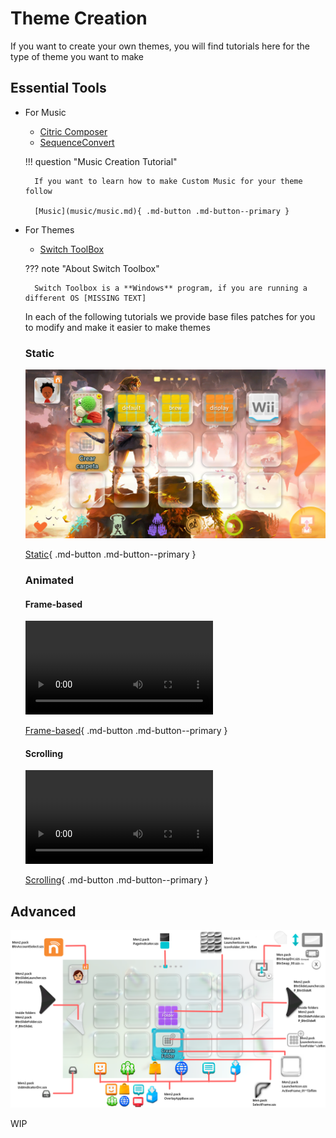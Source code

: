 # Theme Creation

If you want to create your own themes, you will find tutorials here for the type of theme you want to make

## Essential Tools

- For Music

    - [Citric Composer](https://gota7.github.io/Citric-Composer/) 
    - [SequenceConvert](https://github.com/Gota7/SequenceConvert)

    !!! question "Music Creation Tutorial"

        If you want to learn how to make Custom Music for your theme follow 
        
        [Music](music/music.md){ .md-button .md-button--primary }

- For Themes

    - [Switch ToolBox](https://github.com/KillzXGaming/Switch-Toolbox?tab=readme-ov-file)

    ??? note "About Switch Toolbox"

        Switch Toolbox is a **Windows** program, if you are running a different OS [MISSING TEXT]

    In each of the following tutorials we provide base files patches for you to modify and make it easier to make themes

    ### Static

    ![image](static/imgs/static/s1.jpg)

    [Static](static/tutorial.md){ .md-button .md-button--primary }

    ### Animated

    #### Frame-based

    <video controls>
    <source src="../themecreation/animated/imgs/frame/vf.mp4" type="video/mp4">
    </video>

    [Frame-based](animated/Frame.md){ .md-button .md-button--primary }

    #### Scrolling

    <video controls>
    <source src="../themecreation/animated/imgs/scrolling/vs.mp4" type="video/mp4">
    </video>

    [Scrolling](animated/Scrolling.md){ .md-button .md-button--primary }



## Advanced

![Image title](imgs/indexOLD.png)

WIP